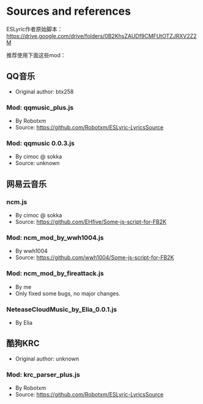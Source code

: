 # Sources and references

ESLyric作者原始脚本：https://drive.google.com/drive/folders/0B2KhsZAUDf9CMFUtOTZJRXV2Z2M

推荐使用下面这些mod：

## QQ音乐

* Original author: btx258

### Mod: qqmusic_plus.js

* By Robotxm 
* Source: https://github.com/Robotxm/ESLyric-LyricsSource

### Mod: qqmusic 0.0.3.js
* By cimoc @ sokka
* Source: unknown

## 网易云音乐

### ncm.js

* By cimoc @ sokka
* Source: https://github.com/EHfive/Some-js-script-for-FB2K

### Mod: ncm_mod_by_wwh1004.js

* By wwh1004
* Source: https://github.com/wwh1004/Some-js-script-for-FB2K

### Mod: ncm_mod_by_fireattack.js

* By me
* Only fixed some bugs, no major changes.

### NeteaseCloudMusic_by_Elia_0.0.1.js

* By Elia

## 酷狗KRC

* Original author: unknown

### Mod: krc_parser_plus.js

* By Robotxm 
* Source: https://github.com/Robotxm/ESLyric-LyricsSource